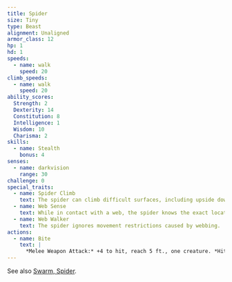 ```yaml
---
title: Spider
size: Tiny
type: Beast
alignment: Unaligned
armor_class: 12
hp: 1
hd: 1
speeds:
  - name: walk
    speed: 20
climb_speeds:
  - name: walk
    speed: 20
ability_scores:
  Strength: 2
  Dexterity: 14
  Constitution: 8
  Intelligence: 1
  Wisdom: 10
  Charisma: 2
skills:
  - name: Stealth
    bonus: 4
senses:
  - name: darkvision
    range: 30
challenge: 0
special_traits:
  - name: Spider Climb
    text: The spider can climb difficult surfaces, including upside down on ceilings, without needing to make an ability check.
  - name: Web Sense
    text: While in contact with a web, the spider knows the exact location of any other creature in contact with the same web.
  - name: Web Walker
    text: The spider ignores movement restrictions caused by webbing.
actions:
  - name: Bite
    text: |
      *Melee Weapon Attack:* +4 to hit, reach 5 ft., one creature. *Hit:* 1 piercing damage, and the target must succeed on a DC 9 Constitution saving throw or take 2 (1d4) poison damage.
---
```


See also [Swarm, Spider](/monsters/spider-swarm/).
